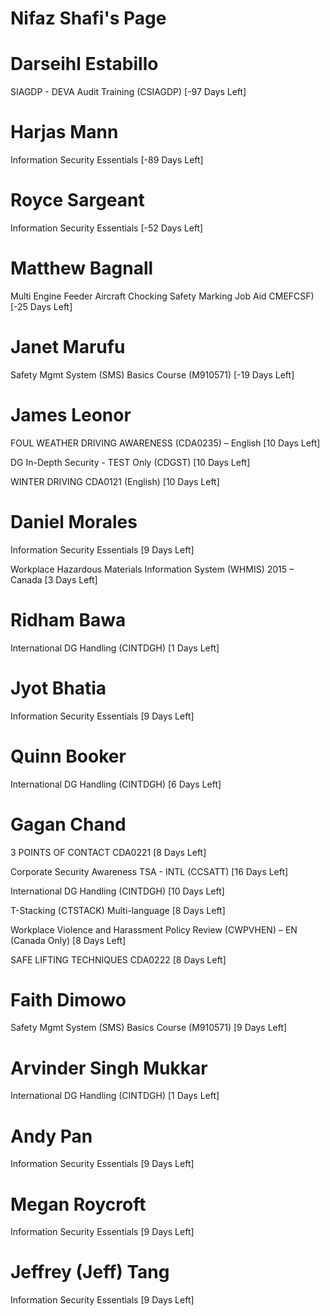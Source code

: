 # Nifaz Shafi's Page




# Darseihl Estabillo


SIAGDP - DEVA Audit Training (CSIAGDP) [-97 Days Left]



# Harjas Mann


Information Security Essentials [-89 Days Left]



# Royce Sargeant


Information Security Essentials [-52 Days Left]



# Matthew Bagnall


Multi Engine Feeder Aircraft Chocking Safety Marking Job Aid  CMEFCSF) [-25 Days Left]



# Janet Marufu


Safety Mgmt System (SMS) Basics Course (M910571) [-19 Days Left]



# James Leonor


FOUL WEATHER DRIVING AWARENESS (CDA0235) – English [10 Days Left]

DG In-Depth Security - TEST Only (CDGST) [10 Days Left]

WINTER DRIVING CDA0121 (English) [10 Days Left]



# Daniel Morales


Information Security Essentials [9 Days Left]

Workplace Hazardous Materials Information System (WHMIS) 2015 – Canada [3 Days Left]



# Ridham Bawa


International DG Handling (CINTDGH) [1 Days Left]



# Jyot Bhatia


Information Security Essentials [9 Days Left]



# Quinn Booker


International DG Handling (CINTDGH) [6 Days Left]



# Gagan Chand


3 POINTS OF CONTACT CDA0221 [8 Days Left]

Corporate Security Awareness TSA - INTL (CCSATT) [16 Days Left]

International DG Handling (CINTDGH) [10 Days Left]

T-Stacking (CTSTACK) Multi-language [8 Days Left]

Workplace Violence and Harassment Policy Review (CWPVHEN) – EN (Canada Only) [8 Days Left]

SAFE LIFTING TECHNIQUES CDA0222 [8 Days Left]



# Faith Dimowo


Safety Mgmt System (SMS) Basics Course (M910571) [9 Days Left]



# Arvinder Singh Mukkar


International DG Handling (CINTDGH) [1 Days Left]



# Andy Pan


Information Security Essentials [9 Days Left]



# Megan Roycroft


Information Security Essentials [9 Days Left]



# Jeffrey (Jeff) Tang


Information Security Essentials [9 Days Left]



